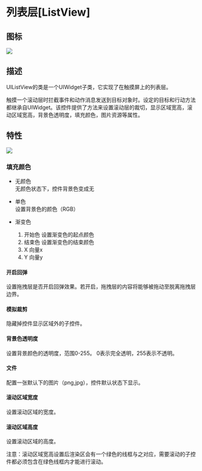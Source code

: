 # 列表层[ListView]

## 图标

![](img/3-3-17-img-01.png)</div>

## 描述

UIListView的类是一个UIWidget子类，它实现了在触摸屏上的列表层。

触摸一个滚动层时拦截事件和动作消息发送到目标对象时。设定的目标和行动方法都继承自UIWidget。该控件提供了方法来设置滚动层的裁切，显示区域宽高，滚动区域宽高，背景色透明度，填充颜色，图片资源等属性。



## 特性

![](img/3-3-17-img-02.png)</div>


### 填充颜色

- 无颜色    
无颜色状态下，控件背景色变成无
- 单色    
设置背景色的颜色（RGB）    
- 渐变色

	1. 开始色
		设置渐变色的起点颜色
	2. 结束色
		设置渐变色的结束颜色
	3. X
		向量x
	4. Y
		向量y

#### 开启回弹

设置拖拽层是否开启回弹效果。若开启，拖拽层的内容将能够被拖动至脱离拖拽层边界。

#### 模拟裁剪

隐藏掉控件显示区域外的子控件。
#### 背景色透明度

设置背景颜色的透明度，范围0-255。 0表示完全透明，255表示不透明。


#### 文件

配置一张默认下的图片（png,jpg），控件默认状态下显示。

#### 滚动区域宽度

设置滚动区域的宽度。


#### 滚动区域高度

设置滚动区域的高度。


注意：滚动区域宽高设置后渲染区会有一个绿色的线框与之对应，需要滚动的子控件都必须包含在绿色线框内才能进行滚动。
